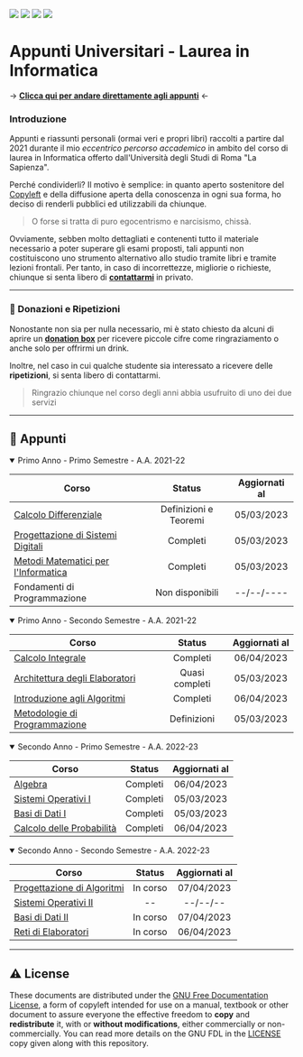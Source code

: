 <a href="https://github.com/Exyss"><img src="https://img.shields.io/badge/GitHub-100000?style=for-the-badge&logo=github&logoColor=white"/></a>
<a href="https://t.me/Exyss"><img src="https://img.shields.io/badge/Telegram-2CA5E0?style=for-the-badge&logo=telegram&logoColor=white"/></a>
<a href="https://ko-fi.com/exyss"><img src="https://img.shields.io/badge/Ko--fi-F16061?style=for-the-badge&logo=ko-fi&logoColor=white"/></a>
<a href="#"><img src="https://img.shields.io/badge/LaTeX-47A141?style=for-the-badge&logo=LaTeX&logoColor=white"/></a>

# Appunti Universitari - Laurea in Informatica

$\to$ <a href="#-appunti">**Clicca qui per andare direttamente agli appunti**</a> $\gets$

### Introduzione

Appunti e riassunti personali (ormai veri e propri libri) raccolti a partire dal 2021 durante il mio _eccentrico percorso accademico_ in ambito del corso di laurea in Informatica offerto dall'Università degli Studi di Roma "La Sapienza".

Perché condividerli? Il motivo è semplice: in quanto aperto sostenitore del [Copyleft](https://en.wikipedia.org/wiki/Copyleft) e della diffusione aperta della conoscenza in ogni sua forma, ho deciso di renderli pubblici ed utilizzabili da chiunque.

> O forse si tratta di puro egocentrismo e narcisismo, chissà.

Ovviamente, sebben molto dettagliati e contenenti tutto il materiale necessario a poter superare gli esami proposti, tali appunti non costituiscono uno strumento alternativo allo studio tramite libri e tramite lezioni frontali. Per tanto, in caso di incorrettezze, migliorie o richieste, chiunque si senta libero di [__contattarmi__](https://t.me/Exyss) in privato.

____________

### 📣 Donazioni e Ripetizioni

Nonostante non sia per nulla necessario, mi è stato chiesto da alcuni di aprire un [__donation box__](https://ko-fi.com/exyss) per ricevere piccole cifre come ringraziamento o anche solo per offrirmi un drink.

Inoltre, nel caso in cui qualche studente sia interessato a ricevere delle __ripetizioni__, si senta libero di contattarmi.

> Ringrazio chiunque nel corso degli anni abbia usufruito di uno dei due servizi 

__________

## 📖 Appunti

<details open>
<summary>Primo Anno - Primo Semestre - A.A. 2021-22</summary>

| Corso | Status | Aggiornati al |
| ----- | :----: | :-----------: |
| [Calcolo Differenziale](../../raw/main/Primo%20Anno/Calcolo%20Differenziale.pdf) | Definizioni e Teoremi | 05/03/2023 |
| [Progettazione di Sistemi Digitali](../../raw/main/Primo%20Anno/Progettazione%20di%20Sistemi%20Digitali.pdf) | Completi | 05/03/2023 |
| [Metodi Matematici per l'Informatica](../../raw/main/Primo%20Anno/Metodi%20Matematici%20per%20l'Informatica.pdf) | Completi | 05/03/2023 |
| Fondamenti di Programmazione | Non disponibili | --/--/---- |
</details>

<details open>
<summary>Primo Anno - Secondo Semestre - A.A. 2021-22</summary>

| Corso | Status | Aggiornati al |
| ----- | :----: | :-----------: |
| [Calcolo Integrale](../../raw/main/Primo%20Anno/Calcolo%20Integrale.pdf) | Completi | 06/04/2023 |
| [Architettura degli Elaboratori](../../raw/main/Primo%20Anno/Architettura%20degli%20Elaboratori.pdf) | Quasi completi | 05/03/2023 |
| [Introduzione agli Algoritmi](../../raw/main/Primo%20Anno/Introduzione%20agli%20Algoritmi.pdf) | Completi | 06/04/2023 |
| [Metodologie di Programmazione](../../raw/main/Primo%20Anno/Metodologie%20di%20Programmazione.pdf) | Definizioni | 05/03/2023 |
</details>

<details open>
<summary>Secondo Anno - Primo Semestre - A.A. 2022-23</summary>

| Corso | Status | Aggiornati al |
| ----- | :----: | :-----------: |
| [Algebra](../../raw/main/Secondo%20Anno/Algebra.pdf) | Completi | 06/04/2023 |
| [Sistemi Operativi I](../../raw/main/Secondo%20Anno/Sistemi%20Operativi%20I.pdf) | Completi | 05/03/2023 |
| [Basi di Dati I](../../raw/main/Secondo%20Anno/Basi%20di%20Dati%20I.pdf) | Completi | 05/03/2023 |
| [Calcolo delle Probabilità](../../raw/main/Secondo%20Anno/Calcolo%20delle%20Probabilità.pdf) | Completi | 06/04/2023 |
</details>

<details open>
<summary>Secondo Anno - Secondo Semestre - A.A. 2022-23</summary>

| Corso | Status | Aggiornati al |
| ----- | :----: | :-----------: |
| [Progettazione di Algoritmi](../../raw/main/Secondo%20Anno/Progettazione%20di%20Algoritmi.pdf) | In corso | 07/04/2023 |
| [Sistemi Operativi II](../../raw/main/Secondo%20Anno/Sistemi%20Operativi%20II.pdf) | -- | --/--/-- |
| [Basi di Dati II](../../raw/main/Secondo%20Anno/Basi%20di%20Dati%20II.pdf) | In corso | 07/04/2023 |
| [Reti di Elaboratori](../../raw/main/Secondo%20Anno/Reti%20di%20Elaboratori.pdf) | In corso | 06/04/2023 |
</details>

________

## ⚠️ License

These documents are distributed under the [GNU Free Documentation License](https://www.gnu.org/licenses/#FDL), a form of copyleft intended for use on a manual, textbook or other document to assure everyone the effective freedom to **copy** and **redistribute** it, with or **without modifications**, either commercially or non-commercially.
You can read more details on the GNU FDL in the [LICENSE](./LICENSE) copy given along with this repository.
